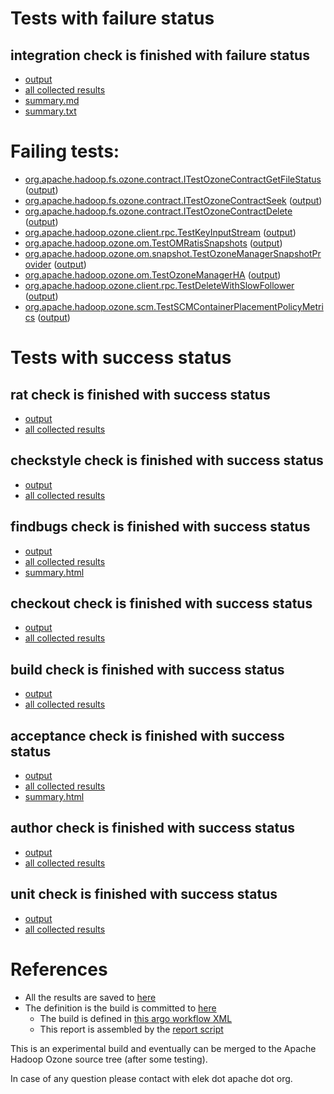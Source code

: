 # Tests with failure status

## integration check is finished with failure status

   * [output](https://raw.githubusercontent.com/elek/ozone-ci-03/master/pr/pr-hdds-2240-gjcjf/integration/output.log)
   * [all collected results](https://github.com/elek/ozone-ci-03/tree/master/pr/pr-hdds-2240-gjcjf/integration)
   * [summary.md](https://github.com/elek/ozone-ci-03/tree/master/pr/pr-hdds-2240-gjcjf/integration/summary.md)
   * [summary.txt](https://github.com/elek/ozone-ci-03/tree/master/pr/pr-hdds-2240-gjcjf/integration/summary.txt)

# Failing tests: 

 * [org.apache.hadoop.fs.ozone.contract.ITestOzoneContractGetFileStatus](hadoop-ozone/ozonefs/org.apache.hadoop.fs.ozone.contract.ITestOzoneContractGetFileStatus.txt) ([output](hadoop-ozone/ozonefs/org.apache.hadoop.fs.ozone.contract.ITestOzoneContractGetFileStatus-output.txt))
 * [org.apache.hadoop.fs.ozone.contract.ITestOzoneContractSeek](hadoop-ozone/ozonefs/org.apache.hadoop.fs.ozone.contract.ITestOzoneContractSeek.txt) ([output](hadoop-ozone/ozonefs/org.apache.hadoop.fs.ozone.contract.ITestOzoneContractSeek-output.txt))
 * [org.apache.hadoop.fs.ozone.contract.ITestOzoneContractDelete](hadoop-ozone/ozonefs/org.apache.hadoop.fs.ozone.contract.ITestOzoneContractDelete.txt) ([output](hadoop-ozone/ozonefs/org.apache.hadoop.fs.ozone.contract.ITestOzoneContractDelete-output.txt))
 * [org.apache.hadoop.ozone.client.rpc.TestKeyInputStream](hadoop-ozone/integration-test/org.apache.hadoop.ozone.client.rpc.TestKeyInputStream.txt) ([output](hadoop-ozone/integration-test/org.apache.hadoop.ozone.client.rpc.TestKeyInputStream-output.txt))
 * [org.apache.hadoop.ozone.om.TestOMRatisSnapshots](hadoop-ozone/integration-test/org.apache.hadoop.ozone.om.TestOMRatisSnapshots.txt) ([output](hadoop-ozone/integration-test/org.apache.hadoop.ozone.om.TestOMRatisSnapshots-output.txt))
 * [org.apache.hadoop.ozone.om.snapshot.TestOzoneManagerSnapshotProvider](hadoop-ozone/integration-test/org.apache.hadoop.ozone.om.snapshot.TestOzoneManagerSnapshotProvider.txt) ([output](hadoop-ozone/integration-test/org.apache.hadoop.ozone.om.snapshot.TestOzoneManagerSnapshotProvider-output.txt))
 * [org.apache.hadoop.ozone.om.TestOzoneManagerHA](hadoop-ozone/integration-test/org.apache.hadoop.ozone.om.TestOzoneManagerHA.txt) ([output](hadoop-ozone/integration-test/org.apache.hadoop.ozone.om.TestOzoneManagerHA-output.txt))
 * [org.apache.hadoop.ozone.client.rpc.TestDeleteWithSlowFollower](hadoop-ozone/integration-test/org.apache.hadoop.ozone.client.rpc.TestDeleteWithSlowFollower.txt) ([output](hadoop-ozone/integration-test/org.apache.hadoop.ozone.client.rpc.TestDeleteWithSlowFollower-output.txt))
 * [org.apache.hadoop.ozone.scm.TestSCMContainerPlacementPolicyMetrics](hadoop-ozone/integration-test/org.apache.hadoop.ozone.scm.TestSCMContainerPlacementPolicyMetrics.txt) ([output](hadoop-ozone/integration-test/org.apache.hadoop.ozone.scm.TestSCMContainerPlacementPolicyMetrics-output.txt))


# Tests with success status

## rat check is finished with success status

   * [output](https://raw.githubusercontent.com/elek/ozone-ci-03/master/pr/pr-hdds-2240-gjcjf/rat/output.log)
   * [all collected results](https://github.com/elek/ozone-ci-03/tree/master/pr/pr-hdds-2240-gjcjf/rat)


## checkstyle check is finished with success status

   * [output](https://raw.githubusercontent.com/elek/ozone-ci-03/master/pr/pr-hdds-2240-gjcjf/checkstyle/output.log)
   * [all collected results](https://github.com/elek/ozone-ci-03/tree/master/pr/pr-hdds-2240-gjcjf/checkstyle)


## findbugs check is finished with success status

   * [output](https://raw.githubusercontent.com/elek/ozone-ci-03/master/pr/pr-hdds-2240-gjcjf/findbugs/output.log)
   * [all collected results](https://github.com/elek/ozone-ci-03/tree/master/pr/pr-hdds-2240-gjcjf/findbugs)
   * [summary.html](https://elek.github.io/ozone-ci-03/pr/pr-hdds-2240-gjcjf/findbugs/summary.html)


## checkout check is finished with success status

   * [output](https://raw.githubusercontent.com/elek/ozone-ci-03/master/pr/pr-hdds-2240-gjcjf/checkout/output.log)
   * [all collected results](https://github.com/elek/ozone-ci-03/tree/master/pr/pr-hdds-2240-gjcjf/checkout)


## build check is finished with success status

   * [output](https://raw.githubusercontent.com/elek/ozone-ci-03/master/pr/pr-hdds-2240-gjcjf/build/output.log)
   * [all collected results](https://github.com/elek/ozone-ci-03/tree/master/pr/pr-hdds-2240-gjcjf/build)


## acceptance check is finished with success status

   * [output](https://raw.githubusercontent.com/elek/ozone-ci-03/master/pr/pr-hdds-2240-gjcjf/acceptance/output.log)
   * [all collected results](https://github.com/elek/ozone-ci-03/tree/master/pr/pr-hdds-2240-gjcjf/acceptance)
   * [summary.html](https://elek.github.io/ozone-ci-03/pr/pr-hdds-2240-gjcjf/acceptance/summary.html)


## author check is finished with success status

   * [output](https://raw.githubusercontent.com/elek/ozone-ci-03/master/pr/pr-hdds-2240-gjcjf/author/output.log)
   * [all collected results](https://github.com/elek/ozone-ci-03/tree/master/pr/pr-hdds-2240-gjcjf/author)


## unit check is finished with success status

   * [output](https://raw.githubusercontent.com/elek/ozone-ci-03/master/pr/pr-hdds-2240-gjcjf/unit/output.log)
   * [all collected results](https://github.com/elek/ozone-ci-03/tree/master/pr/pr-hdds-2240-gjcjf/unit)




# References

 * All the results are saved to [here](https://github.com/elek/ozone-ci-03/tree/master/pr/pr-hdds-2240-gjcjf/)
 * The definition is the build is committed to [here](https://github.com/elek/argo-ozone)
    * The build is defined in [this argo workflow XML](https://github.com/elek/argo-ozone/blob/master/ozone-build.yaml)
    * This report is assembled by the [report script](https://github.com/elek/argo-ozone/blob/master/scripts/report.sh)

This is an experimental build and eventually can be merged to the Apache Hadoop Ozone source tree (after some testing).

In case of any question please contact with elek dot apache dot org.
